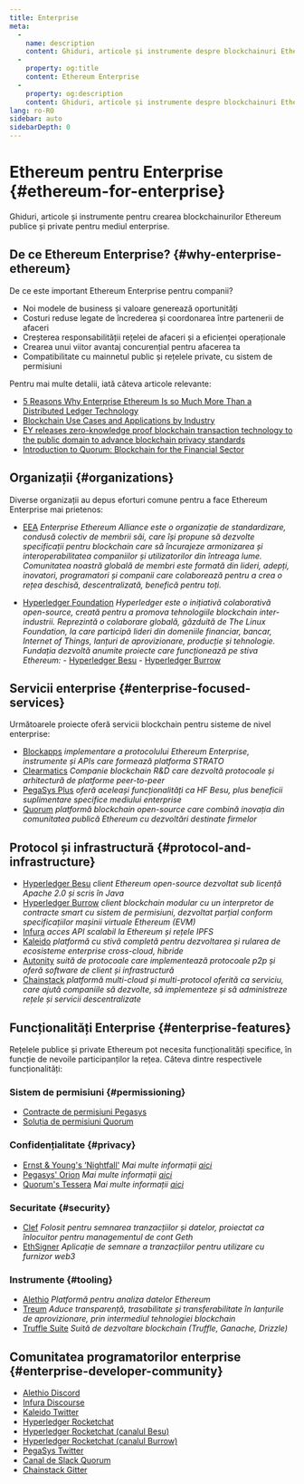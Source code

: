 ```yaml
---
title: Enterprise
meta:
  - 
    name: description
    content: Ghiduri, articole și instrumente despre blockchainuri Ethereum publice și private, pentru mediul enterprise
  - 
    property: og:title
    content: Ethereum Enterprise
  - 
    property: og:description
    content: Ghiduri, articole și instrumente despre blockchainuri Ethereum publice și private, pentru mediul enterprise
lang: ro-RO
sidebar: auto
sidebarDepth: 0
---
```


# Ethereum pentru Enterprise {#ethereum-for-enterprise}

<div class="featured">Ghiduri, articole și instrumente pentru crearea blockchainurilor Ethereum publice și private pentru mediul enterprise.</div>

## De ce Ethereum Enterprise? {#why-enterprise-ethereum}

De ce este important Ethereum Enterprise pentru companii?

- Noi modele de business și valoare generează oportunități
- Costuri reduse legate de încrederea și coordonarea între partenerii de afaceri
- Creșterea responsabilității rețelei de afaceri și a eficienței operaționale
- Crearea unui viitor avantaj concurențial pentru afacerea ta
- Compatibilitate cu mainnetul public și rețelele private, cu sistem de permisiuni

Pentru mai multe detalii, iată câteva articole relevante:

- [5 Reasons Why Enterprise Ethereum Is so Much More Than a Distributed Ledger Technology](https://media.consensys.net/5-reasons-why-enterprise-ethereum-is-so-much-more-than-a-distributed-ledger-technology-c9a89db82cb5)
- [Blockchain Use Cases and Applications by Industry](https://media.consensys.net/enterprise-ethereum-blockchain-use-cases-and-applications-by-industry-3914d1210049)
- [EY releases zero-knowledge proof blockchain transaction technology to the public domain to advance blockchain privacy standards](https://www.ey.com/en_gl/news/2019/04/ey-releases-zero-knowledge-proof-blockchain-transaction-technology-to-the-public-domain-to-advance-blockchain-privacy-standards)
- [Introduction to Quorum: Blockchain for the Financial Sector](https://medium.com/blockchain-at-berkeley/introduction-to-quorum-blockchain-for-the-financial-sector-58813f84e88c)

## Organizații {#organizations}

Diverse organizații au depus eforturi comune pentru a face Ethereum Enterprise mai prietenos:

- [EEA](https://entethalliance.org/) _Enterprise Ethereum Alliance este o organizație de standardizare, condusă colectiv de membrii săi, care își propune să dezvolte specificații pentru blockchain care să încurajeze armonizarea și interoperabilitatea companiilor și utilizatorilor din întreaga lume. Comunitatea noastră globală de membri este formată din lideri, adepți, inovatori, programatori și companii care colaborează pentru a crea o rețea deschisă, descentralizată, benefică pentru toți._

- [Hyperledger Foundation](https://hyperledger.org) _Hyperledger este o inițiativă colaborativă open-source, creată pentru a promova tehnologiile blockchain inter-industrii. Reprezintă o colaborare globală, găzduită de The Linux Foundation, la care participă lideri din domeniile financiar, bancar, Internet of Things, lanțuri de aprovizionare, producție și tehnologie._ _Fundația dezvoltă anumite proiecte care funcționează pe stiva Ethereum:_ - [Hyperledger Besu](https://www.hyperledger.org/blog/2019/08/29/announcing-hyperledger-besu) - [Hyperledger Burrow](https://www.hyperledger.org/projects/hyperledger-burrow)

## Servicii enterprise {#enterprise-focused-services}

Următoarele proiecte oferă servicii blockchain pentru sisteme de nivel enterprise:

- [Blockapps](https://blockapps.net/) _implementare a protocolului Ethereum Enterprise, instrumente și APIs care formează platforma STRATO_
- [Clearmatics](https://www.clearmatics.com/about) _Companie blockchain R&D care dezvoltă protocoale și arhitectură de platforme peer-to-peer_
- [PegaSys Plus](https://pegasys.tech/enterprise/) _oferă aceleași funcționalități ca HF Besu, plus beneficii suplimentare specifice mediului enterprise_
- [Quorum](https://www.goquorum.com/) _platformă blockchain open-source care combină inovația din comunitatea publică Ethereum cu dezvoltări destinate firmelor_

## Protocol și infrastructură {#protocol-and-infrastructure}

- [Hyperledger Besu](https://www.hyperledger.org/projects/besu) _client Ethereum open-source dezvoltat sub licență Apache 2.0 și scris în Java_
- [Hyperledger Burrow](https://www.hyperledger.org/projects/hyperledger-burrow) _client blockchain modular cu un interpretor de contracte smart cu sistem de permisiuni, dezvoltat parțial conform specificațiilor mașinii virtuale Ethereum (EVM)_
- [Infura](https://infura.io/) _acces API scalabil la Ethereum și rețele IPFS_
- [Kaleido](https://kaleido.io/) _platformă cu stivă completă pentru dezvoltarea și rularea de ecosisteme enterprise cross-cloud, hibride_
- [Autonity](https://www.clearmatics.com/about/) _suită de protocoale care implementează protocoale p2p și oferă software de client și infrastructură_
- [Chainstack](https://chainstack.com/) _platformă multi-cloud și multi-protocol oferită ca serviciu, care ajută companiile să dezvolte, să implementeze și să administreze rețele și servicii descentralizate_

## Funcționalități Enterprise {#enterprise-features}

Rețelele publice și private Ethereum pot necesita funcționalități specifice, în funcție de nevoile participanților la rețea. Câteva dintre respectivele funcționalități:

### Sistem de permisiuni {#permissioning}

- [Contracte de permisiuni Pegasys](https://github.com/PegaSysEng/permissioning-smart-contracts)
- [Soluția de permisiuni Quorum](https://github.com/jpmorganchase/quorum/wiki/Security)

### Confidențialitate {#privacy}

- [Ernst & Young's ‘Nightfall'](https://github.com/EYBlockchain/nightfall) _Mai multe informații [aici](https://bravenewcoin.com/insights/ernst-and-young-rolls-out-'nightfall-to-enable-private-transactions-on)_
- [Pegasys' Orion](https://docs.pantheon.pegasys.tech/en/stable/Concepts/Privacy/Privacy-Overview/) _Mai multe informații [aici](https://pegasys.tech/privacy-in-pantheon-how-it-works-and-why-your-enterprise-should-care/)_
- [Quorum's Tessera](https://docs.goquorum.com/en/latest/Privacy/Tessera/Tessera/) _Mai multe informații [aici](https://github.com/jpmorganchase/tessera/wiki/How-Tessera-works)_

### Securitate {#security}

- [Clef](https://geth.ethereum.org/clef/Overview) _Folosit pentru semnarea tranzacțiilor și datelor, proiectat ca înlocuitor pentru managementul de cont Geth_
- [EthSigner](https://gitter.im/PegaSysEng/EthSigner) _Aplicație de semnare a tranzacțiilor pentru utilizare cu furnizor web3_

### Instrumente {#tooling}

- [Alethio](https://aleth.io/) _Platformă pentru analiza datelor Ethereum_
- [Treum](https://treum.io/) _Aduce transparență, trasabilitate și transferabilitate în lanțurile de aprovizionare, prin intermediul tehnologiei blockchain_
- [Truffle Suite](https://trufflesuite.com) _Suită de dezvoltare blockchain (Truffle, Ganache, Drizzle)_

## Comunitatea programatorilor enterprise {#enterprise-developer-community}

- [Alethio Discord](https://discord.gg/d2t8NuU)
- [Infura Discourse](https://community.infura.io/)
- [Kaleido Twitter](https://twitter.com/Kaleido_io)
- [Hyperledger Rocketchat](https://chat.hyperledger.org/)
- [Hyperledger Rocketchat (canalul Besu)](https://chat.hyperledger.org/channel/besu)
- [Hyperledger Rocketchat (canalul Burrow)](https://chat.hyperledger.org/channel/burrow)
- [PegaSys Twitter](https://twitter.com/Kaleido_io)
- [Canal de Slack Quorum](http://bit.ly/quorum-slack)
- [Chainstack Gitter](https://gitter.im/chainstack/Lobby)
